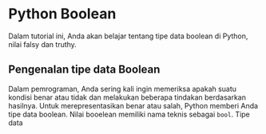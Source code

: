 # Python Boolean

Dalam tutorial ini, Anda akan belajar tentang tipe data boolean di Python, nilai falsy dan truthy.

## Pengenalan tipe data Boolean
Dalam pemrograman, Anda sering kali ingin memeriksa apakah suatu kondisi benar atau tidak dan melakukan beberapa tindakan berdasarkan hasilnya.
Untuk merepresentasikan benar atau salah, Python memberi Anda tipe data boolean. Nilai booelean memiliki nama teknis sebagai `bool`.
Tipe data